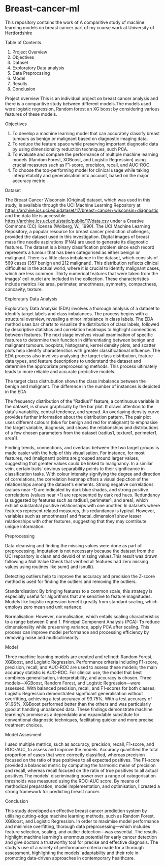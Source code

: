 # Breast-cancer-ml
This repository contains the work of A comparitive study of machine learning models on breast cancer part of my course work at University of Hertfordshire

Table of Contents
1.	Project Overview
2.	Objectives
3.	Dataset
4.	Exploratory Data analysis
5.	Data Preprocssing
6.	Model
7.	Results
8.	Conclusion

Project overview
This is an individual project on breast cancer analysis and there is a comparitive study between different models.The models used were logistic regression, Random forest an XG boost by considering various features of these models.

Objectives
1. To develop a machine learning model that can accurately classify breast tumours as benign or malignant based on diagnostic imaging data. 
2. To reduce the feature space while preserving important diagnostic data by using dimensionality reduction techniques, such PCA.
3. To evaluate and compare the performance of multiple machine learning models (Random Forest, XGBoost, and Logistic Regression) using crucial measures such as F1-score, precision, recall, and AUC-ROC. 
4. To choose the top-performing model for clinical usage while taking interpretability and generalisation into account, based on the major accuracy metric .
   
 Dataset
 
The Breast Cancer Wisconsin (Original) dataset, which was used in this study, is available through the UCI Machine Learning Repository at https://archive.ics.uci.edu/dataset/17/breast+cancer+wisconsin+diagnostic and the data file is accessible https://archive.ics.uci.edu/static/public/17/data.csv under a Creative Commons (CC) license (Wolberg, W., 1990).
The UCI Machine Learning Repository, a popular resource for breast cancer prediction challenges, provided the dataset used in this investigation. Digital images of breast mass fine needle aspirations (FNA) are used to generate its diagnostic features. The dataset is a binary classification problem since each record represents a tumour that has been categorised as either benign or malignant. There is a little class imbalance in the dataset, which consists of 569 cases (357 benign and 212 malignant). This distribution reflects clinical difficulties in the actual world, where it is crucial to identify malignant cases, which are less common. Thirty numerical features that were taken from the images' cell nuclei are included in the collection. These characteristics include metrics like area, perimeter, smoothness, symmetry, compactness, concavity, texture.

Exploratary Data Analysis

Exploratory Data Analysis (EDA) involves a thorough analysis of a dataset to identify target labels and class imbalances. The process begins with a structural overview, revealing a minor imbalance in class labels. The EDA method uses bar charts to visualize the distribution of class labels, followed by descriptive statistics and correlation heatmaps to highlight connections between features. The next stage involves visual examination of specific features to determine their function in differentiating between benign and malignant tumours. boxplots, histograms, kernel density plots, and scatter plots help identify characteristics with greater classificational influence. The EDA process also involves analysing the target class distribution, feature data types, and feature descriptions to understand the dataset and determine the appropriate preprocessing methods. This process ultimately leads to more reliable and accurate predictive models.

The target class distrubution shows the class imbalance between the benign and malignant. The difference in the number of instances is depicted in the EDA.

The frequency distribution of the "Radius1" feature, a continuous variable in the dataset, is shown graphically by the bar plot. It draws attention to the data's variability, central tendency, and spread. An overlaying density curve provides further information about the distribution pattern.
The pair plot uses different colours (blue for benign and red for malignant) to emphasise the target variable, diagnosis, and shows the relationships and distributions of a few chosen parameters from the dataset (radius1, texture1, perimeter1, area1).

Finding trends, connections, and overlaps between the two target groups is made easier with the help of this visualisation. For instance, for most features, red (malignant) points are grouped around larger values, suggesting that greater values could be linked to malignancy. In a similar vein, certain traits' obvious separability points to their significance in classification tasks. With colour intensity signifying the degree and direction of correlations, the correlation heatmap offers a visual depiction of the relationships among the dataset's elements. Strong negative correlations (values near -1) are indicated by dark blue shades, and strong positive correlations (values near +1) are represented by dark red hues. Redundancy is suggested by features such as radius1, perimeter1, and area1, which exhibit substantial positive relationships with one another. In datasets where features represent related measures, this redundancy is typical. However, variables such as smoothness1 and fractal_dimension1 show lesser relationships with other features, suggesting that they may contribute unique information.

Preprocessing

Data cleansing and finding the missing values were done as part of preprocessing. Imputation is not necessary because the dataset from the UCI repository is clean and devoid of missing values.This result was drawn following a Null Value Check that verified all features had zero missing values using routines like sum() and isnull().

Detecting outliers help to improve the accuracy and precision the Z-score method is used for finding the outliers and removing the outliers.

Standardisation: By bringing features to a common scale, this strategy is especially useful for algorithms that are sensitive to feature magnitudes. Models like logistic regression benefit greatly from standard scaling, which employs zero mean and unit variance. 

Normalisation: However, normalisation, which entails scaling characteristics to a range between 0 and 1.
Principal Component Analysis (PCA): To reduce dimensionality while preserving variance, apply PCA after scaling. This process can improve model performance and processing efficiency by removing noise and multicollinearity.

Model

Three machine learning models are created and refined: Random Forest, XGBoost, and Logistic Regression. Performance criteria including F1-score, precision, recall, and AUC-ROC are used to assess these models; the main accuracy statistic is AUC-ROC. For clinical use, the model that best combines generalisation, interpretability, and accuracy is chosen.
Three models—XGBoost, Random Forest, and Logistic Regression—were assessed. With balanced precision, recall, and F1-scores for both classes, Logistic Regression demonstrated significant generalisation without overfitting, achieving a test accuracy of 93.75%. With a test accuracy of 91.96%, XGBoost performed better than the others and was particularly good at handling unbalanced data. These findings demonstrate machine learning's promise as a dependable and expandable substitute for conventional diagnostic techniques, facilitating quicker and more precise treatment choices.

Model Assesment

I used multiple metrics, such as accuracy, precision, recall, F1-score, and ROC-AUC, to assess and improve the models. Accuracy quantified the total proportion of cases that were correctly classified, whereas precision focused on the ratio of true positives to all expected positives. The F1-score provided a balanced metric by computing the harmonic mean of precision and recall, whereas recall focused on the ratio of true positives to all actual positives.The models' discriminating power over a range of categorisation thresholds was measured using the ROC-AUC score. 
By means of methodical preparation, model implementation, and optimisation, I created a strong framework for predicting breast cancer.

Conclusion

This study developed an effective breast cancer prediction system by utilising cutting-edge machine learning methods, such as Random Forest, XGBoost, and Logistic Regression. In order to maximise model performance and minimise overfitting, thorough data preprocessing—which includes feature selection, scaling, and outlier detection—was essential. The results highlight machine learning's enormous potential for early cancer detection and give doctors a trustworthy tool for precise and effective diagnosis. The study's use of a variety of performance criteria made for a thorough assessment, highlighting the models' adaptability and their role in promoting data-driven approaches in contemporary healthcare.
